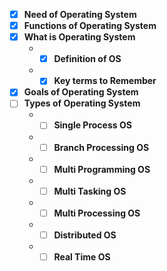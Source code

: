 - [x] __Need of Operating System__
- [x] __Functions of Operating System__
- [x] __What is Operating System__
   - - [x] __Definition of OS__
   - - [x] __Key terms to Remember__

- [x] __Goals of Operating System__
- [ ] __Types of Operating System__
   - - [ ] __Single Process OS__
   - - [ ] __Branch Processing OS__
   - - [ ] __Multi Programming OS__
   - - [ ] __Multi Tasking OS__
   - - [ ] __Multi Processing OS__
   - - [ ] __Distributed OS__
   - - [ ] __Real Time OS__
